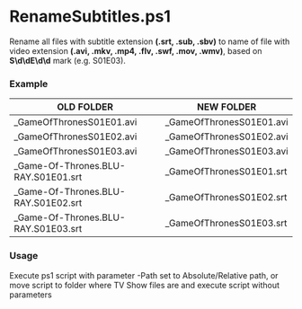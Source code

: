 # RenameSubtitles.ps1

Rename all files with subtitle extension **(.srt, .sub, .sbv)** to name of file with video extension **(.avi, .mkv, .mp4, .flv, .swf, .mov, .wmv)**,
based on **S\d\dE\d\d** mark (e.g. S01E03).

### Example

OLD FOLDER | NEW FOLDER
----|----
_GameOfThronesS01E01.avi|_GameOfThronesS01E01.avi
_GameOfThronesS01E02.avi|_GameOfThronesS01E02.avi
_GameOfThronesS01E03.avi|_GameOfThronesS01E03.avi
_Game-Of-Thrones.BLU-RAY.S01E01.srt|_GameOfThronesS01E01.srt
_Game-Of-Thrones.BLU-RAY.S01E02.srt|_GameOfThronesS01E02.srt
_Game-Of-Thrones.BLU-RAY.S01E03.srt|_GameOfThronesS01E03.srt

### Usage

Execute ps1 script with parameter -Path set to Absolute/Relative path, or move script to folder where TV Show files are and execute script without parameters
